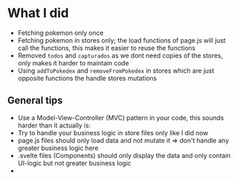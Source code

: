 # What I did

- Fetching pokemon only once
- Fetching pokemon in stores only; the load functions of page.js will just call the functions, this makes it easier to reuse the functions
- Removed `todos` and `capturados` as we dont need copies of the stores, only makes it harder to maintain code
- Using `addToPokedex` and `removeFromPokedex` in stores which are just opposite functions the handle stores mutations

## General tips

- Use a Model-View-Controller (MVC) pattern in your code, this sounds harder than it actually is:
- Try to handle your business logic in store files only like I did now
- page.js files should only load data and not mutate it => don't handle any greater business logic here
- .svelte files (Components) should only display the data and only contain UI-logic but not greater business logic
- 